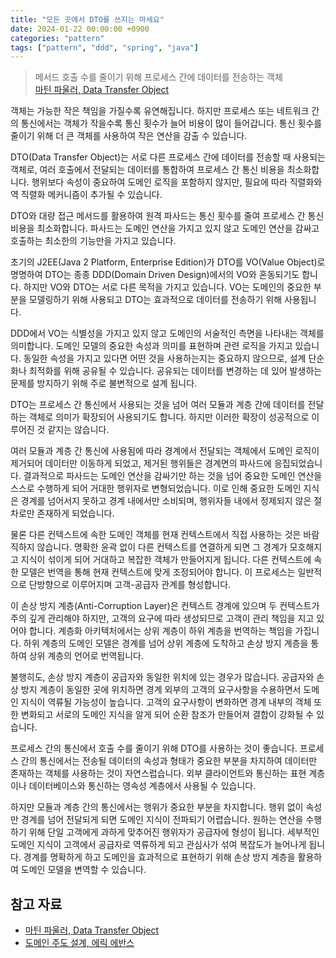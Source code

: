 ```yaml
---
title: "모든 곳에서 DTO를 쓰지는 마세요"
date: 2024-01-22 00:00:00 +0900
categories: "pattern"
tags: ["pattern", "ddd", "spring", "java"]
---
```


> 메서드 호출 수를 줄이기 위해 프로세스 간에 데이터를 전송하는 객체  
> [마틴 파울러, Data Transfer Object](https://martinfowler.com/eaaCatalog/dataTransferObject.html)

객체는 가능한 작은 책임을 가질수록 유연해집니다. 하지만 프로세스 또는 네트워크 간의 통신에서는 객체가 작을수록 통신 횟수가 늘어 비용이 많이 들어갑니다. 통신 횟수를 줄이기 위해 더 큰 객체를 사용하여 작은 연산을 감출 수 있습니다. 

DTO(Data Transfer Object)는 서로 다른 프로세스 간에 데이터를 전송할 때 사용되는 객체로, 여러 호출에서 전달되는 데이터를 통합하여 프로세스 간 통신 비용을 최소화합니다. 행위보다 속성이 중요하여 도메인 로직을 포함하지 않지만, 필요에 따라 직렬화와 역 직렬화 메커니즘이 추가될 수 있습니다.

DTO와 대량 접근 메서드를 활용하여 원격 파사드는 통신 횟수를 줄여 프로세스 간 통신 비용을 최소화합니다. 파사드는 도메인 연산을 가지고 있지 않고 도메인 연산을 감싸고 호출하는 최소한의 기능만을 가지고 있습니다.

초기의 J2EE(Java 2 Platform, Enterprise Edition)가 DTO를 VO(Value Object)로 명명하여 DTO는 종종 DDD(Domain Driven Design)에서의 VO와 혼동되기도 합니다. 하지만 VO와 DTO는 서로 다른 목적을 가지고 있습니다. VO는 도메인의 중요한 부분을 모델링하기 위해 사용되고 DTO는 효과적으로 데이터를 전송하기 위해 사용됩니다.

DDD에서 VO는 식별성을 가지고 있지 않고 도메인의 서술적인 측면을 나타내는 객체를 의미합니다. 도메인 모델의 중요한 속성과 의미를 표현하며 관련 로직을 가지고 있습니다. 동일한 속성을 가지고 있다면 어떤 것을 사용하는지는 중요하지 않으므로, 설계 단순화나 최적화를 위해 공유될 수 있습니다. 공유되는 데이터를 변경하는 데 있어 발생하는 문제를 방지하기 위해 주로 불변적으로 설계 됩니다.

DTO는 프로세스 간 통신에서 사용되는 것을 넘어 여러 모듈과 계층 간에 데이터를 전달하는 객체로 의미가 확장되어 사용되기도 합니다. 하지만 이러한 확장이 성공적으로 이루어진 것 같지는 않습니다.

여러 모듈과 계층 간 통신에 사용됨에 따라 경계에서 전달되는 객체에서 도메인 로직이 제거되어 데이터만 이동하게 되었고, 제거된 행위들은 경계면의 파사드에 응집되었습니다. 결과적으로 파사드는 도메인 연산을 감싸기만 하는 것을 넘어 중요한 도메인 연산을 스스로 수행하게 되어 거대한 행위자로 변형되었습니다. 이로 인해 중요한 도메인 지식은 경계를 넘어서지 못하고 경계 내에서만 소비되며, 행위자들 내에서 정제되지 않은 절차로만 존재하게 되었습니다.

물론 다른 컨텍스트에 속한 도메인 객체를 현재 컨텍스트에서 직접 사용하는 것은 바람직하지 않습니다. 명확한 윤곽 없이 다른 컨텍스트를 연결하게 되면 그 경계가 모호해지고 지식이 섞이게 되어 거대하고 복잡한 객체가 만들어지게 됩니다. 다른 컨텍스트에 속한 모델은 번역을 통해 현재 컨텍스트에 맞게 조정되어야 합니다. 이 프로세스는 일반적으로 단방향으로 이루어지며 고객-공급자 관계를 형성합니다. 

이 손상 방지 계층(Anti-Corruption Layer)은 컨텍스트 경계에 있으며 두 컨텍스트가 주의 깊게 관리해야 하지만, 고객의 요구에 따라 생성되므로 고객이 관리 책임을 지고 있어야 합니다. 계층화 아키텍처에서는 상위 계층이 하위 계층을 번역하는 책임을 가집니다. 하위 계층의 도메인 모델은 경계를 넘어 상위 계층에 도착하고 손상 방지 계층을 통하여 상위 계층의 언어로 번역됩니다.

불행히도, 손상 방지 계층이 공급자와 동일한 위치에 있는 경우가 많습니다. 공급자와 손상 방지 계층이 동일한 곳에 위치하면 경계 외부의 고객의 요구사항을 수용하면서 도메인 지식이 역류될 가능성이 높습니다. 고객의 요구사항이 변화하면 경계 내부의 객체 또한 변화되고 서로의 도메인 지식을 알게 되어 순환 참조가 만들어져 결합이 강화될 수 있습니다.

프로세스 간의 통신에서 호출 수를 줄이기 위해 DTO를 사용하는 것이 좋습니다. 프로세스 간의 통신에서는 전송될 데이터의 속성과 형태가 중요한 부분을 차지하여 데이터만 존재하는 객체를 사용하는 것이 자연스럽습니다. 외부 클라이언트와 통신하는 표현 계층이나 데이터베이스와 통신하는 영속성 계층에서 사용될 수 있습니다.

하지만 모듈과 계층 간의 통신에서는 행위가 중요한 부분을 차지합니다. 행위 없이 속성만 경계를 넘어 전달되게 되면 도메인 지식이 전파되기 어렵습니다. 원하는 연산을 수행하기 위해 단일 고객에게 과하게 맞추어진 행위자가 공급자에 형성이 됩니다. 세부적인 도메인 지식이 고객에서 공급자로 역류하게 되고 관심사가 섞여 복잡도가 늘어나게 됩니다. 경계를 명확하게 하고 도메인을 효과적으로 표현하기 위해 손상 방지 계층을 활용하여 도메인 모델을 변역할 수 있습니다.

## 참고 자료

- [마틴 파울러, Data Transfer Object](https://martinfowler.com/eaaCatalog/dataTransferObject.html)
- [도메인 주도 설계, 에릭 에반스](https://product.kyobobook.co.kr/detail/S000001514402)
